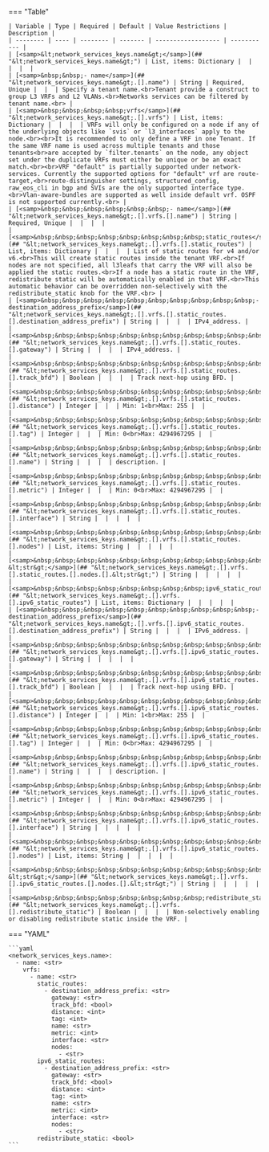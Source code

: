 === "Table"

    | Variable | Type | Required | Default | Value Restrictions | Description |
    | -------- | ---- | -------- | ------- | ------------------ | ----------- |
    | [<samp>&lt;network_services_keys.name&gt;</samp>](## "&lt;network_services_keys.name&gt;") | List, items: Dictionary |  |  |  |  |
    | [<samp>&nbsp;&nbsp;- name</samp>](## "&lt;network_services_keys.name&gt;.[].name") | String | Required, Unique |  |  | Specify a tenant name.<br>Tenant provide a construct to group L3 VRFs and L2 VLANs.<br>Networks services can be filtered by tenant name.<br> |
    | [<samp>&nbsp;&nbsp;&nbsp;&nbsp;vrfs</samp>](## "&lt;network_services_keys.name&gt;.[].vrfs") | List, items: Dictionary |  |  |  | VRFs will only be configured on a node if any of the underlying objects like `svis` or `l3_interfaces` apply to the node.<br><br>It is recommended to only define a VRF in one Tenant. If the same VRF name is used across multiple tenants and those tenants<br>are accepted by `filter.tenants` on the node, any object set under the duplicate VRFs must either be unique or be an exact match.<br><br>VRF "default" is partially supported under network-services. Currently the supported options for "default" vrf are route-target,<br>route-distinguisher settings, structured_config, raw_eos_cli in bgp and SVIs are the only supported interface type.<br>Vlan-aware-bundles are supported as well inside default vrf. OSPF is not supported currently.<br> |
    | [<samp>&nbsp;&nbsp;&nbsp;&nbsp;&nbsp;&nbsp;- name</samp>](## "&lt;network_services_keys.name&gt;.[].vrfs.[].name") | String | Required, Unique |  |  |  |
    | [<samp>&nbsp;&nbsp;&nbsp;&nbsp;&nbsp;&nbsp;&nbsp;&nbsp;static_routes</samp>](## "&lt;network_services_keys.name&gt;.[].vrfs.[].static_routes") | List, items: Dictionary |  |  |  | List of static routes for v4 and/or v6.<br>This will create static routes inside the tenant VRF.<br>If nodes are not specified, all l3leafs that carry the VRF will also be applied the static routes.<br>If a node has a static route in the VRF, redistribute static will be automatically enabled in that VRF.<br>This automatic behavior can be overridden non-selectively with the redistribute_static knob for the VRF.<br> |
    | [<samp>&nbsp;&nbsp;&nbsp;&nbsp;&nbsp;&nbsp;&nbsp;&nbsp;&nbsp;&nbsp;- destination_address_prefix</samp>](## "&lt;network_services_keys.name&gt;.[].vrfs.[].static_routes.[].destination_address_prefix") | String |  |  |  | IPv4_address. |
    | [<samp>&nbsp;&nbsp;&nbsp;&nbsp;&nbsp;&nbsp;&nbsp;&nbsp;&nbsp;&nbsp;&nbsp;&nbsp;gateway</samp>](## "&lt;network_services_keys.name&gt;.[].vrfs.[].static_routes.[].gateway") | String |  |  |  | IPv4_address. |
    | [<samp>&nbsp;&nbsp;&nbsp;&nbsp;&nbsp;&nbsp;&nbsp;&nbsp;&nbsp;&nbsp;&nbsp;&nbsp;track_bfd</samp>](## "&lt;network_services_keys.name&gt;.[].vrfs.[].static_routes.[].track_bfd") | Boolean |  |  |  | Track next-hop using BFD. |
    | [<samp>&nbsp;&nbsp;&nbsp;&nbsp;&nbsp;&nbsp;&nbsp;&nbsp;&nbsp;&nbsp;&nbsp;&nbsp;distance</samp>](## "&lt;network_services_keys.name&gt;.[].vrfs.[].static_routes.[].distance") | Integer |  |  | Min: 1<br>Max: 255 |  |
    | [<samp>&nbsp;&nbsp;&nbsp;&nbsp;&nbsp;&nbsp;&nbsp;&nbsp;&nbsp;&nbsp;&nbsp;&nbsp;tag</samp>](## "&lt;network_services_keys.name&gt;.[].vrfs.[].static_routes.[].tag") | Integer |  |  | Min: 0<br>Max: 4294967295 |  |
    | [<samp>&nbsp;&nbsp;&nbsp;&nbsp;&nbsp;&nbsp;&nbsp;&nbsp;&nbsp;&nbsp;&nbsp;&nbsp;name</samp>](## "&lt;network_services_keys.name&gt;.[].vrfs.[].static_routes.[].name") | String |  |  |  | description. |
    | [<samp>&nbsp;&nbsp;&nbsp;&nbsp;&nbsp;&nbsp;&nbsp;&nbsp;&nbsp;&nbsp;&nbsp;&nbsp;metric</samp>](## "&lt;network_services_keys.name&gt;.[].vrfs.[].static_routes.[].metric") | Integer |  |  | Min: 0<br>Max: 4294967295 |  |
    | [<samp>&nbsp;&nbsp;&nbsp;&nbsp;&nbsp;&nbsp;&nbsp;&nbsp;&nbsp;&nbsp;&nbsp;&nbsp;interface</samp>](## "&lt;network_services_keys.name&gt;.[].vrfs.[].static_routes.[].interface") | String |  |  |  |  |
    | [<samp>&nbsp;&nbsp;&nbsp;&nbsp;&nbsp;&nbsp;&nbsp;&nbsp;&nbsp;&nbsp;&nbsp;&nbsp;nodes</samp>](## "&lt;network_services_keys.name&gt;.[].vrfs.[].static_routes.[].nodes") | List, items: String |  |  |  |  |
    | [<samp>&nbsp;&nbsp;&nbsp;&nbsp;&nbsp;&nbsp;&nbsp;&nbsp;&nbsp;&nbsp;&nbsp;&nbsp;&nbsp;&nbsp;- &lt;str&gt;</samp>](## "&lt;network_services_keys.name&gt;.[].vrfs.[].static_routes.[].nodes.[].&lt;str&gt;") | String |  |  |  |  |
    | [<samp>&nbsp;&nbsp;&nbsp;&nbsp;&nbsp;&nbsp;&nbsp;&nbsp;ipv6_static_routes</samp>](## "&lt;network_services_keys.name&gt;.[].vrfs.[].ipv6_static_routes") | List, items: Dictionary |  |  |  |  |
    | [<samp>&nbsp;&nbsp;&nbsp;&nbsp;&nbsp;&nbsp;&nbsp;&nbsp;&nbsp;&nbsp;- destination_address_prefix</samp>](## "&lt;network_services_keys.name&gt;.[].vrfs.[].ipv6_static_routes.[].destination_address_prefix") | String |  |  |  | IPv6_address. |
    | [<samp>&nbsp;&nbsp;&nbsp;&nbsp;&nbsp;&nbsp;&nbsp;&nbsp;&nbsp;&nbsp;&nbsp;&nbsp;gateway</samp>](## "&lt;network_services_keys.name&gt;.[].vrfs.[].ipv6_static_routes.[].gateway") | String |  |  |  |  |
    | [<samp>&nbsp;&nbsp;&nbsp;&nbsp;&nbsp;&nbsp;&nbsp;&nbsp;&nbsp;&nbsp;&nbsp;&nbsp;track_bfd</samp>](## "&lt;network_services_keys.name&gt;.[].vrfs.[].ipv6_static_routes.[].track_bfd") | Boolean |  |  |  | Track next-hop using BFD. |
    | [<samp>&nbsp;&nbsp;&nbsp;&nbsp;&nbsp;&nbsp;&nbsp;&nbsp;&nbsp;&nbsp;&nbsp;&nbsp;distance</samp>](## "&lt;network_services_keys.name&gt;.[].vrfs.[].ipv6_static_routes.[].distance") | Integer |  |  | Min: 1<br>Max: 255 |  |
    | [<samp>&nbsp;&nbsp;&nbsp;&nbsp;&nbsp;&nbsp;&nbsp;&nbsp;&nbsp;&nbsp;&nbsp;&nbsp;tag</samp>](## "&lt;network_services_keys.name&gt;.[].vrfs.[].ipv6_static_routes.[].tag") | Integer |  |  | Min: 0<br>Max: 4294967295 |  |
    | [<samp>&nbsp;&nbsp;&nbsp;&nbsp;&nbsp;&nbsp;&nbsp;&nbsp;&nbsp;&nbsp;&nbsp;&nbsp;name</samp>](## "&lt;network_services_keys.name&gt;.[].vrfs.[].ipv6_static_routes.[].name") | String |  |  |  | description. |
    | [<samp>&nbsp;&nbsp;&nbsp;&nbsp;&nbsp;&nbsp;&nbsp;&nbsp;&nbsp;&nbsp;&nbsp;&nbsp;metric</samp>](## "&lt;network_services_keys.name&gt;.[].vrfs.[].ipv6_static_routes.[].metric") | Integer |  |  | Min: 0<br>Max: 4294967295 |  |
    | [<samp>&nbsp;&nbsp;&nbsp;&nbsp;&nbsp;&nbsp;&nbsp;&nbsp;&nbsp;&nbsp;&nbsp;&nbsp;interface</samp>](## "&lt;network_services_keys.name&gt;.[].vrfs.[].ipv6_static_routes.[].interface") | String |  |  |  |  |
    | [<samp>&nbsp;&nbsp;&nbsp;&nbsp;&nbsp;&nbsp;&nbsp;&nbsp;&nbsp;&nbsp;&nbsp;&nbsp;nodes</samp>](## "&lt;network_services_keys.name&gt;.[].vrfs.[].ipv6_static_routes.[].nodes") | List, items: String |  |  |  |  |
    | [<samp>&nbsp;&nbsp;&nbsp;&nbsp;&nbsp;&nbsp;&nbsp;&nbsp;&nbsp;&nbsp;&nbsp;&nbsp;&nbsp;&nbsp;- &lt;str&gt;</samp>](## "&lt;network_services_keys.name&gt;.[].vrfs.[].ipv6_static_routes.[].nodes.[].&lt;str&gt;") | String |  |  |  |  |
    | [<samp>&nbsp;&nbsp;&nbsp;&nbsp;&nbsp;&nbsp;&nbsp;&nbsp;redistribute_static</samp>](## "&lt;network_services_keys.name&gt;.[].vrfs.[].redistribute_static") | Boolean |  |  |  | Non-selectively enabling or disabling redistribute static inside the VRF. |

=== "YAML"

    ```yaml
    <network_services_keys.name>:
      - name: <str>
        vrfs:
          - name: <str>
            static_routes:
              - destination_address_prefix: <str>
                gateway: <str>
                track_bfd: <bool>
                distance: <int>
                tag: <int>
                name: <str>
                metric: <int>
                interface: <str>
                nodes:
                  - <str>
            ipv6_static_routes:
              - destination_address_prefix: <str>
                gateway: <str>
                track_bfd: <bool>
                distance: <int>
                tag: <int>
                name: <str>
                metric: <int>
                interface: <str>
                nodes:
                  - <str>
            redistribute_static: <bool>
    ```
